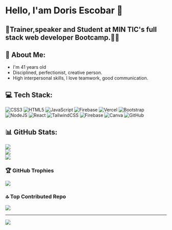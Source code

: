 # Hello, I'am Doris Escobar 👋

<h2>🥇Trainer,speaker and Student at MIN TIC's full stack web developer Bootcamp.👩‍🎓</h2>

## 💫 About Me:
- I'm 41 years old
- Disciplined, perfectionist, creative person.
- High interpersonal skills, I love teamwork, good communication.


## 💻 Tech Stack:
![CSS3](https://img.shields.io/badge/css3-%231572B6.svg?style=for-the-badge&logo=css3&logoColor=white) ![HTML5](https://img.shields.io/badge/html5-%23E34F26.svg?style=for-the-badge&logo=html5&logoColor=white) ![JavaScript](https://img.shields.io/badge/javascript-%23323330.svg?style=for-the-badge&logo=javascript&logoColor=%23F7DF1E) ![Firebase](https://img.shields.io/badge/firebase-%23039BE5.svg?style=for-the-badge&logo=firebase) ![Vercel](https://img.shields.io/badge/vercel-%23000000.svg?style=for-the-badge&logo=vercel&logoColor=white) ![Bootstrap](https://img.shields.io/badge/bootstrap-%238511FA.svg?style=for-the-badge&logo=bootstrap&logoColor=white) ![NodeJS](https://img.shields.io/badge/node.js-6DA55F?style=for-the-badge&logo=node.js&logoColor=white) ![React](https://img.shields.io/badge/react-%2320232a.svg?style=for-the-badge&logo=react&logoColor=%2361DAFB) ![TailwindCSS](https://img.shields.io/badge/tailwindcss-%2338B2AC.svg?style=for-the-badge&logo=tailwind-css&logoColor=white) ![Firebase](https://img.shields.io/badge/firebase-a08021?style=for-the-badge&logo=firebase&logoColor=ffcd34) ![Canva](https://img.shields.io/badge/Canva-%2300C4CC.svg?style=for-the-badge&logo=Canva&logoColor=white) ![GitHub](https://img.shields.io/badge/github-%23121011.svg?style=for-the-badge&logo=github&logoColor=white)
## 📊 GitHub Stats:
![](https://github-readme-stats.vercel.app/api?username=Doryz81&theme=radical&hide_border=false&include_all_commits=false&count_private=false)<br/>
![](https://github-readme-streak-stats.herokuapp.com/?user=Doryz81&theme=radical&hide_border=false)<br/>
![](https://github-readme-stats.vercel.app/api/top-langs/?username=Doryz81&theme=radical&hide_border=false&include_all_commits=false&count_private=false&layout=compact)


### 🏆 GitHub Trophies
![](https://github-profile-trophy.vercel.app/?username=Doryz81&theme=radical&no-frame=false&no-bg=true&margin-w=4)


### 🔝 Top Contributed Repo
![](https://github-contributor-stats.vercel.app/api?username=Doryz81&limit=5&theme=radical&combine_all_yearly_contributions=true)

---
[![](https://visitcount.itsvg.in/api?id=Doryz81&icon=0&color=4)](https://visitcount.itsvg.in)

<!-- Proudly created with GPRM ( https://gprm.itsvg.in ) -->
